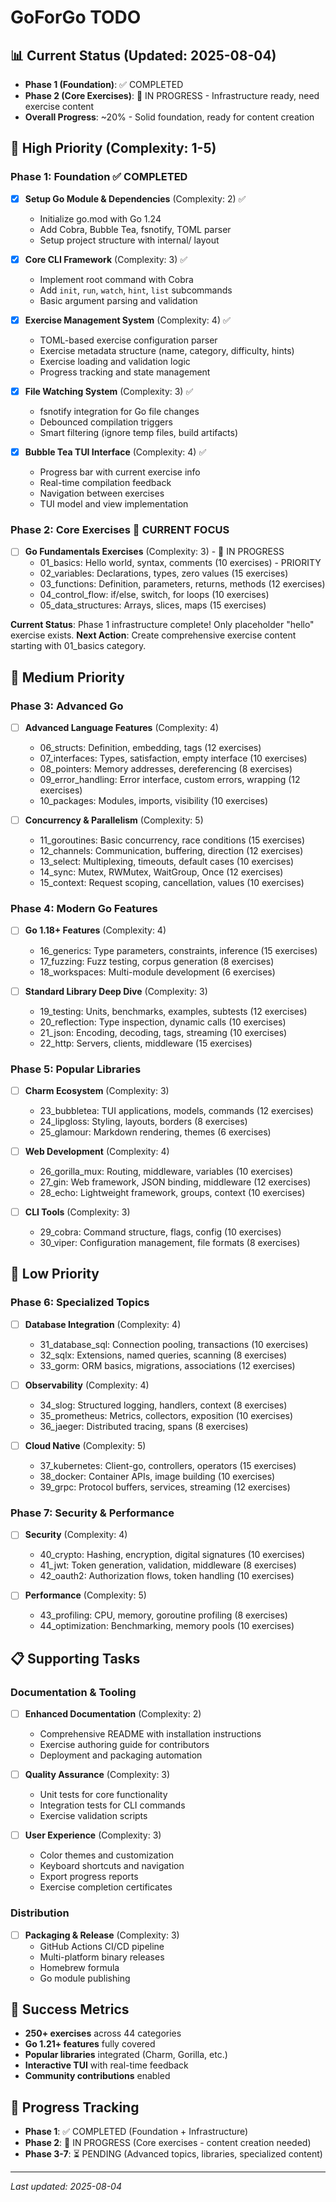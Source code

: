 # GoForGo TODO

## 📊 Current Status (Updated: 2025-08-04)
- **Phase 1 (Foundation)**: ✅ COMPLETED 
- **Phase 2 (Core Exercises)**: 🚧 IN PROGRESS - Infrastructure ready, need exercise content
- **Overall Progress**: ~20% - Solid foundation, ready for content creation

## 🚀 High Priority (Complexity: 1-5)

### Phase 1: Foundation ✅ COMPLETED
- [x] **Setup Go Module & Dependencies** (Complexity: 2) ✅
  - Initialize go.mod with Go 1.24
  - Add Cobra, Bubble Tea, fsnotify, TOML parser
  - Setup project structure with internal/ layout

- [x] **Core CLI Framework** (Complexity: 3) ✅
  - Implement root command with Cobra
  - Add `init`, `run`, `watch`, `hint`, `list` subcommands
  - Basic argument parsing and validation

- [x] **Exercise Management System** (Complexity: 4) ✅
  - TOML-based exercise configuration parser
  - Exercise metadata structure (name, category, difficulty, hints)
  - Exercise loading and validation logic
  - Progress tracking and state management

- [x] **File Watching System** (Complexity: 3) ✅
  - fsnotify integration for Go file changes
  - Debounced compilation triggers
  - Smart filtering (ignore temp files, build artifacts)

- [x] **Bubble Tea TUI Interface** (Complexity: 4) ✅
  - Progress bar with current exercise info
  - Real-time compilation feedback
  - Navigation between exercises
  - TUI model and view implementation

### Phase 2: Core Exercises 🎯 CURRENT FOCUS
- [ ] **Go Fundamentals Exercises** (Complexity: 3) - 🚧 IN PROGRESS
  - 01_basics: Hello world, syntax, comments (10 exercises) - PRIORITY
  - 02_variables: Declarations, types, zero values (15 exercises)
  - 03_functions: Definition, parameters, returns, methods (12 exercises)
  - 04_control_flow: if/else, switch, for loops (10 exercises)
  - 05_data_structures: Arrays, slices, maps (15 exercises)

**Current Status**: Phase 1 infrastructure complete! Only placeholder "hello" exercise exists.
**Next Action**: Create comprehensive exercise content starting with 01_basics category.

## 🎯 Medium Priority

### Phase 3: Advanced Go
- [ ] **Advanced Language Features** (Complexity: 4)
  - 06_structs: Definition, embedding, tags (12 exercises)
  - 07_interfaces: Types, satisfaction, empty interface (10 exercises)
  - 08_pointers: Memory addresses, dereferencing (8 exercises)
  - 09_error_handling: Error interface, custom errors, wrapping (12 exercises)
  - 10_packages: Modules, imports, visibility (10 exercises)

- [ ] **Concurrency & Parallelism** (Complexity: 5)
  - 11_goroutines: Basic concurrency, race conditions (15 exercises)
  - 12_channels: Communication, buffering, direction (12 exercises)
  - 13_select: Multiplexing, timeouts, default cases (10 exercises)
  - 14_sync: Mutex, RWMutex, WaitGroup, Once (12 exercises)
  - 15_context: Request scoping, cancellation, values (10 exercises)

### Phase 4: Modern Go Features
- [ ] **Go 1.18+ Features** (Complexity: 4)
  - 16_generics: Type parameters, constraints, inference (15 exercises)
  - 17_fuzzing: Fuzz testing, corpus generation (8 exercises)
  - 18_workspaces: Multi-module development (6 exercises)

- [ ] **Standard Library Deep Dive** (Complexity: 3)
  - 19_testing: Units, benchmarks, examples, subtests (12 exercises)
  - 20_reflection: Type inspection, dynamic calls (10 exercises)
  - 21_json: Encoding, decoding, tags, streaming (10 exercises)
  - 22_http: Servers, clients, middleware (15 exercises)

### Phase 5: Popular Libraries
- [ ] **Charm Ecosystem** (Complexity: 3)
  - 23_bubbletea: TUI applications, models, commands (12 exercises)
  - 24_lipgloss: Styling, layouts, borders (8 exercises)
  - 25_glamour: Markdown rendering, themes (6 exercises)

- [ ] **Web Development** (Complexity: 4)
  - 26_gorilla_mux: Routing, middleware, variables (10 exercises)
  - 27_gin: Web framework, JSON binding, middleware (12 exercises)
  - 28_echo: Lightweight framework, groups, context (10 exercises)

- [ ] **CLI Tools** (Complexity: 3)
  - 29_cobra: Command structure, flags, config (10 exercises)
  - 30_viper: Configuration management, file formats (8 exercises)

## 🔧 Low Priority

### Phase 6: Specialized Topics
- [ ] **Database Integration** (Complexity: 4)
  - 31_database_sql: Connection pooling, transactions (10 exercises)
  - 32_sqlx: Extensions, named queries, scanning (8 exercises)
  - 33_gorm: ORM basics, migrations, associations (12 exercises)

- [ ] **Observability** (Complexity: 4)
  - 34_slog: Structured logging, handlers, context (8 exercises)
  - 35_prometheus: Metrics, collectors, exposition (10 exercises)
  - 36_jaeger: Distributed tracing, spans (8 exercises)

- [ ] **Cloud Native** (Complexity: 5)
  - 37_kubernetes: Client-go, controllers, operators (15 exercises)
  - 38_docker: Container APIs, image building (10 exercises)
  - 39_grpc: Protocol buffers, services, streaming (12 exercises)

### Phase 7: Security & Performance
- [ ] **Security** (Complexity: 4)
  - 40_crypto: Hashing, encryption, digital signatures (10 exercises)
  - 41_jwt: Token generation, validation, middleware (8 exercises)
  - 42_oauth2: Authorization flows, token handling (10 exercises)

- [ ] **Performance** (Complexity: 5)
  - 43_profiling: CPU, memory, goroutine profiling (8 exercises)
  - 44_optimization: Benchmarking, memory pools (10 exercises)

## 📋 Supporting Tasks

### Documentation & Tooling
- [ ] **Enhanced Documentation** (Complexity: 2)
  - Comprehensive README with installation instructions
  - Exercise authoring guide for contributors
  - Deployment and packaging automation

- [ ] **Quality Assurance** (Complexity: 3)
  - Unit tests for core functionality
  - Integration tests for CLI commands
  - Exercise validation scripts

- [ ] **User Experience** (Complexity: 3)
  - Color themes and customization
  - Keyboard shortcuts and navigation
  - Export progress reports
  - Exercise completion certificates

### Distribution
- [ ] **Packaging & Release** (Complexity: 3)
  - GitHub Actions CI/CD pipeline
  - Multi-platform binary releases
  - Homebrew formula
  - Go module publishing

## 🎯 Success Metrics
- **250+ exercises** across 44 categories
- **Go 1.21+ features** fully covered
- **Popular libraries** integrated (Charm, Gorilla, etc.)
- **Interactive TUI** with real-time feedback
- **Community contributions** enabled

## 📅 Progress Tracking
- **Phase 1**: ✅ COMPLETED (Foundation + Infrastructure)
- **Phase 2**: 🚧 IN PROGRESS (Core exercises - content creation needed)
- **Phase 3-7**: ⏳ PENDING (Advanced topics, libraries, specialized content)

---
*Last updated: 2025-08-04*